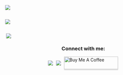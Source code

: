 <div style="display: flex; flex-direction: column; gap: 30px">
  <img src="https://c.tenor.com/0KRw0tXyxvEAAAAC/yo-kazuma-konosuba.gif" />

  <img src="https://github-readme-stats.vercel.app/api/top-langs?username=maxmx03&show_icons=true&locale=en&layout=compact&theme=solarized-dark" />
  <img align="right" src="https://github-readme-stats.vercel.app/api?username=maxmx03&count_private=true&show_icons=true&theme=solarized-dark" />
</div>



<h3 style="text-align: center">Connect with me:</h3>
<div style="display: flex; gap: 10px; justify-content: center; align-items: center;">
  <a href="https://www.linkedin.com/in/max-miliano-81373123b/">
  <img src="https://img.shields.io/badge/LinkedIn-0077B5?style=for-the-badge&logo=linkedin&logoColor=white" />
  </a>
  <a href="https://www.youtube.com/channel/UCJjz-gqjmkoqXmWTUSU_kgQ">
  <img src="https://img.shields.io/badge/YouTube-FF0000?style=for-the-badge&logo=youtube&logoColor=white" />
  </a>

  <a href="https://www.buymeacoffee.com/milianor" target="_blank">
   <img align="left" src="https://www.buymeacoffee.com/assets/img/custom_images/orange_img.png" alt="Buy Me A Coffee" style="height: 41px !important;width: 174px !important;box-shadow: 0px 3px 2px 0px rgba(190, 190, 190, 0.5) !important;-webkit-box-shadow: 0px 3px 2px 0px rgba(190, 190, 190, 0.5) !important;" >
  </a>
</div>

